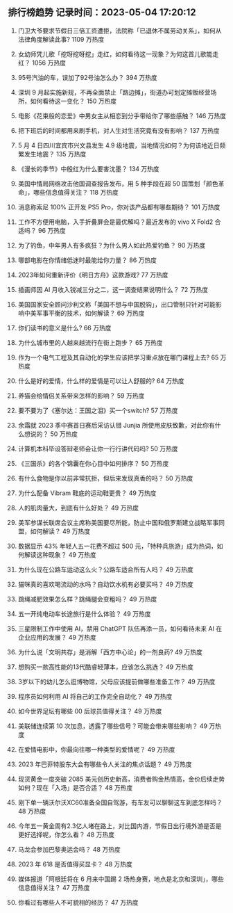 
## 排行榜趋势 记录时间：2023-05-04 17:20:12
  
  1. 门卫大爷要求节假日三倍工资遭拒，法院称「已退休不属劳动关系」，如何从法律角度解读此事? 1109 万热度
    
  2. 女幼师凭儿歌「挖呀挖呀挖」走红，如何看待这一现象？为何这首儿歌能走红？ 1056 万热度
    
  3. 95号汽油的车，误加了92号油怎么办？ 394 万热度
    
  4. 深圳 9 月起实施新规，不再全面禁止「路边摊」，街道办可划定摊贩经营场所，如何看待这一变化？ 150 万热度
    
  5. 电影《花束般的恋爱》中男女主从相恋到分手带给你了哪些感触？ 146 万热度
    
  6. 把下班后的时间都用来刷手机，对人生对生活究竟有没有影响？ 137 万热度
    
  7. 5 月 4 日四川宜宾市兴文县发生 4.9 级地震，当地情况如何？为何该地近日频繁发生地震？ 135 万热度
    
  8. 《漫长的季节》中殷红为什么要害沈墨？ 134 万热度
    
  9. 美国中情局网络攻击他国调查报告发布，用 5 种手段在超 50 国策划「颜色革命」，哪些信息值得关注？ 118 万热度
    
  10. 消息称索尼 100% 正开发 PS5 Pro，你对该产品都有哪些期待？ 101 万热度
    
  11. 工作不方便用电脑，入手折叠屏会是最优解吗？最近发布的 vivo X Fold2 合适吗？ 96 万热度
    
  12. 为了钓鱼，中年男人有多疯狂？为什么男人如此热爱钓鱼？ 90 万热度
    
  13. 哪部电影在你情绪低迷时最能给你力量？ 86 万热度
    
  14. 2023年如何重新评价《明日方舟》这款游戏? 77 万热度
    
  15. 插画师因 AI 月收入锐减三分之二，这一调查结果说明什么？ 72 万热度
    
  16. 美国国家安全顾问沙利文称「美国不想与中国脱钩」，出口管制只针对可能影响中美军事平衡的技术，如何解读？ 69 万热度
    
  17. 你们读书的意义是什么? 66 万热度
    
  18. 为什么城市里的人越来越流行在街上跑步？ 65 万热度
    
  19. 作为一个电气工程及其自动化的学生应该把学习重点放在哪门课程上去? 65 万热度
    
  20. 什么是好的爱情，什么样的爱情是可以让人舒服的? 64 万热度
    
  21. 养猫会给情侣关系带来怎样的影响？ 59 万热度
    
  22. 要不要为了《塞尔达：王国之泪》买一个switch? 57 万热度
    
  23. 余霜就 2023 季中赛首日赛后采访认错 Junjia 所使用皮肤致歉，对此你有什么想说的？ 50 万热度
    
  24. 计算机本科毕设答辩老师会让你一行行讲代码吗? 50 万热度
    
  25. 《三国杀》的各个锦囊在你心目中如何排序？ 50 万热度
    
  26. 有什么食物是你以前非常抗拒，但后来发现真香的吗？ 50 万热度
    
  27. 为什么配备 Vibram 鞋底的运动鞋更贵？ 49 万热度
    
  28. 人的肌肉量大，到底有什么好处？ 49 万热度
    
  29. 美军参谋长联席会议主席称美国要尽所能，防止中国和俄罗斯建立战略军事同盟，如何解读？ 49 万热度
    
  30. 数据显示 43% 年轻人五一花费不超过 500 元，「特种兵旅游」成为热词，如何解读这种现象？ 49 万热度
    
  31. 为什么现在公路车运动这么火？公路车适合所有人吗？ 49 万热度
    
  32. 猫咪真的喜欢喝流动的水吗？自动饮水机有必要买吗？ 49 万热度
    
  33. 跳绳减肥效果怎么样？跳绳腿会变粗吗？ 49 万热度
    
  34. 五一开纯电动车长途旅行是什么体验？ 49 万热度
    
  35. 三星限制工作中使用 AI，禁用 ChatGPT 队伍再添一员，如何看待未来 AI 在企业应用的发展？ 49 万热度
    
  36. 为什么说「文明共存」是消解「西方中心论」的一剂良药? 49 万热度
    
  37. 想购买一款高性能的13代酷睿轻薄本，应该怎么挑选？ 49 万热度
    
  38. 3岁以下的幼儿怎么逛博物馆，父母应该提前做哪些准备工作？ 49 万热度
    
  39. 程序员如何利用 AI 将自己的工作完全自动化？ 49 万热度
    
  40. 如今世界足坛有哪些 00 后球员值得关注？ 49 万热度
    
  41. 美联储连续第 10 次加息，透露了哪些信号？可能会带来哪些影响？ 49 万热度
    
  42. 在爱情电影中，你最向往哪一种类型的爱情呢？ 49 万热度
    
  43. 2023 年巴菲特股东大会有哪些令人关注的焦点话题？ 49 万热度
    
  44. 现货黄金一度突破 2085 美元创历史新高，消费者购金热情高，金价后续走势如何？现在「入场」是否合适？ 48 万热度
    
  45. 刚下单一辆沃尔沃XC60准备全国自驾游，有车友可以聊聊这车到底怎样吗？ 48 万热度
    
  46. 今年五一黄金周有2.3亿人堵在路上，对比国内游，节假日出行境外游是否是更好选择呢，你怎么看？ 48 万热度
    
  47. 马龙会参加巴黎奥运会吗？ 48 万热度
    
  48. 2023 年 618 是否值得买显卡？ 48 万热度
    
  49. 媒体报道「阿根廷将在 6 月来中国踢 2 场热身赛，地点是北京和深圳」，哪些信息值得关注？ 47 万热度
    
  50. 你看过有哪些人不可貌相的经历？ 47 万热度
    